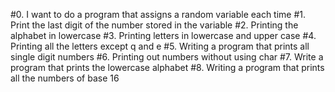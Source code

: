 #0. I want to do a program that assigns a random variable each time
#1. Print the last digit of the number stored in the variable
#2. Printing the alphabet in lowercase
#3. Printing letters in lowercase and upper case
#4. Printing all the letters except q and e
#5. Writing a program that prints all single digit numbers
#6. Printing out numbers without using char
#7. Write a program that prints the lowercase alphabet
#8. Writing a program that prints all the numbers of base 16
